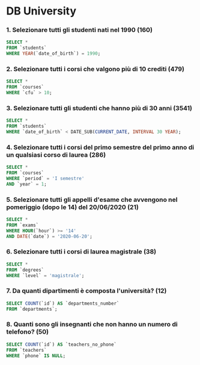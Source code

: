 # DB University

### 1. Selezionare tutti gli studenti nati nel 1990 (160)
```sql
SELECT *
FROM `students`
WHERE YEAR(`date_of_birth`) = 1990;
```

### 2. Selezionare tutti i corsi che valgono più di 10 crediti (479)
```sql
SELECT *
FROM `courses`
WHERE `cfu` > 10;
```

### 3. Selezionare tutti gli studenti che hanno più di 30 anni (3541)
```sql
SELECT *
FROM `students`
WHERE `date_of_birth` < DATE_SUB(CURRENT_DATE, INTERVAL 30 YEAR);
```

### 4. Selezionare tutti i corsi del primo semestre del primo anno di un qualsiasi corso di laurea (286)
```sql
SELECT *
FROM `courses`
WHERE `period` = 'I semestre'
AND `year` = 1;
```

### 5. Selezionare tutti gli appelli d'esame che avvengono nel pomeriggio (dopo le 14) del 20/06/2020 (21)
```sql
SELECT *
FROM `exams`
WHERE HOUR(`hour`) >= '14'
AND DATE(`date`) = '2020-06-20';
```

### 6. Selezionare tutti i corsi di laurea magistrale (38)
```sql
SELECT *
FROM `degrees`
WHERE `level` = 'magistrale';
```

### 7. Da quanti dipartimenti è composta l'università? (12)
```sql
SELECT COUNT(`id`) AS `departments_number`
FROM `departments`;
```

### 8. Quanti sono gli insegnanti che non hanno un numero di telefono? (50)
```sql
SELECT COUNT(`id`) AS `teachers_no_phone`
FROM `teachers`
WHERE `phone` IS NULL;
```